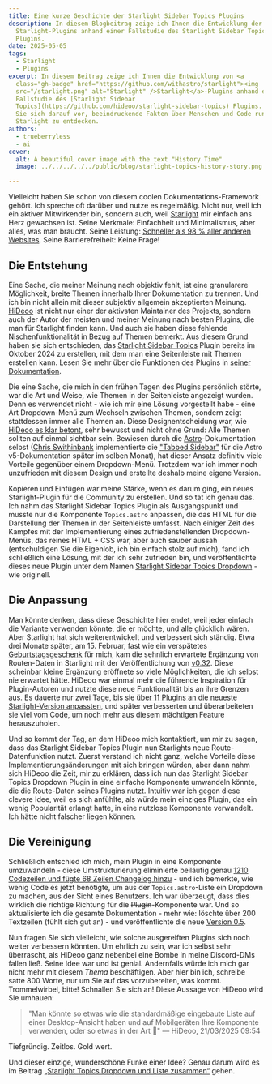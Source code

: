 ```yaml
---
title: Eine kurze Geschichte der Starlight Sidebar Topics Plugins
description: In diesem Blogbeitrag zeige ich Ihnen die Entwicklung der
  Starlight-Plugins anhand einer Fallstudie des Starlight Sidebar Topics
  Plugins.
date: 2025-05-05
tags:
  - Starlight
  - Plugins
excerpt: In diesem Beitrag zeige ich Ihnen die Entwicklung von <a
  class="gh-badge" href="https://github.com/withastro/starlight"><img
  src="/starlight.png" alt="Starlight" />Starlight</a>-Plugins anhand einer
  Fallstudie des [Starlight Sidebar
  Topics](https://github.com/hideoo/starlight-sidebar-topics) Plugins. Bereiten
  Sie sich darauf vor, beeindruckende Fakten über Menschen und Code rund um
  Starlight zu entdecken.
authors:
  - trueberryless
  - ai
cover:
  alt: A beautiful cover image with the text "History Time"
  image: ../../../../../public/blog/starlight-topics-history-story.png

---
```


Vielleicht haben Sie schon von diesem coolen Dokumentations-Framework gehört. Ich spreche oft darüber und nutze es regelmäßig. Nicht nur, weil ich ein aktiver Mitwirkender bin, sondern auch, weil [Starlight](https://starlight.astro.build) mir einfach ans Herz gewachsen ist. Seine Merkmale: Einfachheit und Minimalismus, aber alles, was man braucht. Seine Leistung: [Schneller als 98 % aller anderen Websites](https://www.websitecarbon.com/website/starlight-astro-build-getting-started/). Seine Barrierefreiheit: Keine Frage!

## Die Entstehung

Eine Sache, die meiner Meinung nach objektiv fehlt, ist eine granularere Möglichkeit, breite Themen innerhalb Ihrer Dokumentation zu trennen. Und ich bin nicht allein mit dieser subjektiv allgemein akzeptierten Meinung. [HiDeoo](https://github.com/HiDeoo) ist nicht nur einer der aktivsten Maintainer des Projekts, sondern auch der Autor der meisten und meiner Meinung nach besten Plugins, die man für Starlight finden kann. Und auch sie haben diese fehlende Nischenfunktionalität in Bezug auf Themen bemerkt. Aus diesem Grund haben sie sich entschieden, das [Starlight Sidebar Topics](https://github.com/hideoo/starlight-sidebar-topics) Plugin bereits im Oktober 2024 zu erstellen, mit dem man eine Seitenleiste mit Themen erstellen kann. Lesen Sie mehr über die Funktionen des Plugins in [seiner Dokumentation](https://starlight-sidebar-topics.netlify.app/).

Die eine Sache, die mich in den frühen Tagen des Plugins persönlich störte, war die Art und Weise, wie Themen in der Seitenleiste angezeigt wurden. Denn es verwendet nicht - wie ich mir eine Lösung vorgestellt habe - eine Art Dropdown-Menü zum Wechseln zwischen Themen, sondern zeigt stattdessen immer alle Themen an. Diese Designentscheidung war, wie [HiDeoo es klar betont](https://github.com/HiDeoo/starlight-sidebar-topics/issues/2#issuecomment-2410196392), sehr bewusst und nicht ohne Grund: Alle Themen sollten auf einmal sichtbar sein. Bewiesen durch die [Astro](https://github.com/withastro)-Dokumentation selbst ([Chris Swithinbank](https://github.com/delucis) implementierte die ["Tabbed Sidebar"](https://github.com/withastro/docs/pull/9890) für die Astro v5-Dokumentation später im selben Monat), hat dieser Ansatz definitiv viele Vorteile gegenüber einem Dropdown-Menü. Trotzdem war ich immer noch unzufrieden mit diesem Design und erstellte deshalb meine eigene Version.

Kopieren und Einfügen war meine Stärke, wenn es darum ging, ein neues Starlight-Plugin für die Community zu erstellen. Und so tat ich genau das. Ich nahm das Starlight Sidebar Topics Plugin als Ausgangspunkt und musste nur die Komponente `Topics.astro` anpassen, die das HTML für die Darstellung der Themen in der Seitenleiste umfasst. Nach einiger Zeit des Kampfes mit der Implementierung eines zufriedenstellenden Dropdown-Menüs, das reines HTML + CSS war, aber auch sauber aussah (entschuldigen Sie die Eigenlob, ich bin einfach stolz auf mich), fand ich schließlich eine Lösung, mit der ich sehr zufrieden bin, und veröffentlichte dieses neue Plugin unter dem Namen [Starlight Sidebar Topics Dropdown](https://github.com/trueberryless-org/starlight-sidebar-topics-dropdown) - wie originell.

## Die Anpassung

Man könnte denken, dass diese Geschichte hier endet, weil jeder einfach die Variante verwenden könnte, die er möchte, und alle glücklich wären. Aber Starlight hat sich weiterentwickelt und verbessert sich ständig. Etwa drei Monate später, am 15. Februar, fast wie ein verspätetes [Geburtstagsgeschenk](https://trueberryless.org/work/20th-birthday/) für mich, kam die sehnlich erwartete Ergänzung von Routen-Daten in Starlight mit der Veröffentlichung von [v0.32](https://github.com/withastro/starlight/releases/tag/@astrojs/starlight@0.32.0). Diese scheinbar kleine Ergänzung eröffnete so viele Möglichkeiten, die ich selbst nie erwartet hätte. HiDeoo war einmal mehr die führende Inspiration für Plugin-Autoren und nutzte diese neue Funktionalität bis an ihre Grenzen aus. Es dauerte nur zwei Tage, bis sie [über 11 Plugins an die neueste Starlight-Version anpassten](https://bsky.app/profile/hideoo.dev/post/3liffpudc5c2b), und später verbesserten und überarbeiteten sie viel vom Code, um noch mehr aus diesem mächtigen Feature herauszuholen.

Und so kommt der Tag, an dem HiDeoo mich kontaktiert, um mir zu sagen, dass das Starlight Sidebar Topics Plugin nun Starlights neue Route-Datenfunktion nutzt. Zuerst verstand ich nicht ganz, welche Vorteile diese Implementierungsänderungen mit sich bringen würden, aber dann nahm sich HiDeoo die Zeit, mir zu erklären, dass ich nun das Starlight Sidebar Topics Dropdown Plugin in eine einfache Komponente umwandeln könnte, die die Route-Daten seines Plugins nutzt. Intuitiv war ich gegen diese clevere Idee, weil es sich anfühlte, als würde mein einziges Plugin, das ein wenig Popularität erlangt hatte, in eine nutzlose Komponente verwandelt. Ich hätte nicht falscher liegen können.

## Die Vereinigung

Schließlich entschied ich mich, mein Plugin in eine Komponente umzuwandeln - diese Umstrukturierung eliminierte beiläufig genau [1210 Codezeilen und fügte 68 Zeilen Changelog hinzu](https://github.com/trueberryless-org/starlight-sidebar-topics-dropdown/pull/40) - und ich bemerkte, wie wenig Code es jetzt benötigte, um aus der `Topics.astro`-Liste ein Dropdown zu machen, aus der Sicht eines Benutzers. Ich war überzeugt, dass dies wirklich die richtige Richtung für die ~~Plugin~~-Komponente war. Und so aktualisierte ich die gesamte Dokumentation - mehr wie: löschte über 200 Textzeilen (fühlt sich gut an) - und veröffentlichte die neue [Version 0.5](https://github.com/trueberryless-org/starlight-sidebar-topics-dropdown/releases/tag/starlight-sidebar-topics-dropdown%400.5.0).

Nun fragen Sie sich vielleicht, wie solche ausgereiften Plugins sich noch weiter verbessern könnten. Um ehrlich zu sein, war ich selbst sehr überrascht, als HiDeoo ganz nebenbei eine Bombe in meine Discord-DMs fallen ließ. Seine Idee war und ist genial. Andernfalls würde ich mich gar nicht mehr mit diesem *Thema* beschäftigen. Aber hier bin ich, schreibe satte 800 Worte, nur um Sie auf das vorzubereiten, was kommt. Trommelwirbel, bitte! Schnallen Sie sich an! Diese Aussage von HiDeoo wird Sie umhauen:

> "Man könnte so etwas wie die standardmäßige eingebaute Liste auf einer Desktop-Ansicht haben und auf Mobilgeräten Ihre Komponente verwenden, oder so etwas in der Art 🧠" — HiDeoo, 21/03/2025 09:54

Tiefgründig. Zeitlos. Gold wert.

Und dieser einzige, wunderschöne Funke einer Idee? Genau darum wird es im Beitrag [„Starlight Topics Dropdown und Liste zusammen“](../../blog/starlight-dropdown-and-list-together/) gehen.
